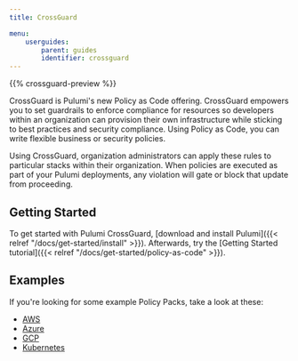 ```yaml
---
title: CrossGuard

menu:
    userguides:
        parent: guides
        identifier: crossguard
---
```


{{% crossguard-preview %}}

CrossGuard is Pulumi's new Policy as Code offering. CrossGuard empowers you to set guardrails to enforce compliance for resources so developers within an organization can provision their own infrastructure while sticking to best practices and security compliance. Using Policy as Code, you can write flexible business or security policies.

Using CrossGuard, organization administrators can apply these rules to particular stacks within their organization. When policies are executed as part of your Pulumi deployments, any violation will gate or block that update from proceeding.

## Getting Started

To get started with Pulumi CrossGuard, [download and install Pulumi]({{< relref "/docs/get-started/install" >}}). Afterwards,
try the [Getting Started tutorial]({{< relref "/docs/get-started/policy-as-code" >}}).

## Examples

If you're looking for some example Policy Packs, take a look at these:

* [AWS](https://github.com/pulumi/examples/tree/master/policy-packs/aws)
* [Azure](https://github.com/pulumi/examples/tree/master/policy-packs/azure)
* [GCP](https://github.com/pulumi/examples/tree/master/policy-packs/gcp)
* [Kubernetes](https://github.com/pulumi/examples/tree/master/policy-packs/kubernetes)
